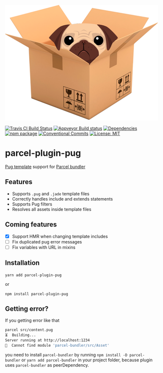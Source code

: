 <p align="center">
    <img alt="parcel-plugin-pug" src="https://raw.githubusercontent.com/Ty3uK/parcel-plugin-pug/master/.assets/logo.png" width="512">
</p>

[![Travis CI Build Status](https://travis-ci.org/Ty3uK/parcel-plugin-pug.svg?branch=master)](https://travis-ci.org/Ty3uK/parcel-plugin-pug)
[![Appveyor Build status](https://ci.appveyor.com/api/projects/status/kjnr9wm0d0r29677?svg=true)](https://ci.appveyor.com/project/Ty3uK/parcel-plugin-pug)
[![Dependencies](https://david-dm.org/Ty3uK/parcel-plugin-pug.svg?branch=master)](https://travis-ci.org/Ty3uK/parcel-plugin-pug)
[![npm package](https://img.shields.io/npm/v/parcel-plugin-pug.svg)](https://www.npmjs.com/package/parcel-plugin-pug)
[![Conventional Commits](https://img.shields.io/badge/Conventional%20Commits-1.0.0-yellow.svg)](https://conventionalcommits.org)
[![License: MIT](https://img.shields.io/badge/License-MIT-yellow.svg)](https://opensource.org/licenses/MIT)

# parcel-plugin-pug

[Pug template](https://github.com/pugjs/pug) support for [Parcel bundler](https://github.com/parcel-bundler/parcel)

## Features

- Supports `.pug` and `.jade` template files
- Correctly handles include and extends statements
- Supports Pug filters
- Resolves all assets inside template files

## Coming features

- [x] Support HMR when changing template includes
- [ ] Fix duplicated pug error messages
- [ ] Fix variables with URL in mixins

## Installation
`yarn add parcel-plugin-pug`

or

`npm install parcel-plugin-pug`

## Getting error?

If you getting error like that

```bash
parcel src/content.pug
⏳  Building...
Server running at http://localhost:1234
🚨  Cannot find module 'parcel-bundler/src/Asset'
```

you need to install `parcel-bundler` by running `npm install -D parcel-bundler` or `yarn add parcel-bundler` in your project folder, because plugin uses `parcel-bundler` as peerDependency.
